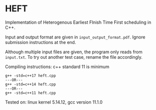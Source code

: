 # HEFT
Implementation of Heterogenous Earliest FInish Time First scheduling in C++.

Input and output format are given in `input_output_format.pdf`. Ignore submission instructions at the end.

Although multiple input files are given, the program only reads from `input.txt`. To try out another test case, rename the file accordingly.


Compiling instructions:
    c++ standard 11 is minimum
    
    g++ -std=c++17 heft.cpp
    ---OR---
    g++ -std=c++14 heft.cpp
    ---OR---
    g++ -std=c++11 heft.cpp
    
Tested on:
    linux kernel 5.14.12, gcc version 11.1.0
